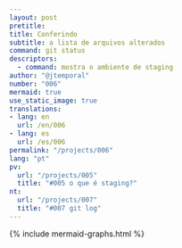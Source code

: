 ```yaml
---
layout: post
pretitle:
title: Conferindo
subtitle: a lista de arquivos alterados
command: git status
descriptors:
  - command: mostra o ambiente de staging
author: "@jtemporal"
number: "006"
mermaid: true
use_static_image: true
translations:
- lang: en
  url: /en/006
- lang: es
  url: /es/006
permalink: "/projects/006"
lang: "pt"
pv:
  url: "/projects/005"
  title: "#005 o que é staging?"
nt:
  url: "/projects/007"
  title: "#007 git log"
---
```


{% include mermaid-graphs.html %}